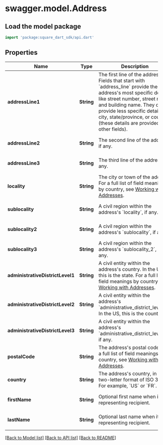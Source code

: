 # swagger.model.Address

## Load the model package
```dart
import 'package:square_dart_sdk/api.dart'
```

## Properties
Name | Type | Description | Notes
------------ | ------------- | ------------- | -------------
**addressLine1** | **String** | The first line of the address.  Fields that start with &#x60;address_line&#x60; provide the address&#x27;s most specific details, like street number, street name, and building name. They do *not* provide less specific details like city, state/province, or country (these details are provided in other fields). | [optional] [default to null]
**addressLine2** | **String** | The second line of the address, if any. | [optional] [default to null]
**addressLine3** | **String** | The third line of the address, if any. | [optional] [default to null]
**locality** | **String** | The city or town of the address. For a full list of field meanings by country, see [Working with Addresses](https://developer.squareup.com/docs/build-basics/working-with-addresses). | [optional] [default to null]
**sublocality** | **String** | A civil region within the address&#x27;s &#x60;locality&#x60;, if any. | [optional] [default to null]
**sublocality2** | **String** | A civil region within the address&#x27;s &#x60;sublocality&#x60;, if any. | [optional] [default to null]
**sublocality3** | **String** | A civil region within the address&#x27;s &#x60;sublocality_2&#x60;, if any. | [optional] [default to null]
**administrativeDistrictLevel1** | **String** | A civil entity within the address&#x27;s country. In the US, this is the state. For a full list of field meanings by country, see [Working with Addresses](https://developer.squareup.com/docs/build-basics/working-with-addresses). | [optional] [default to null]
**administrativeDistrictLevel2** | **String** | A civil entity within the address&#x27;s &#x60;administrative_district_level_1&#x60;. In the US, this is the county. | [optional] [default to null]
**administrativeDistrictLevel3** | **String** | A civil entity within the address&#x27;s &#x60;administrative_district_level_2&#x60;, if any. | [optional] [default to null]
**postalCode** | **String** | The address&#x27;s postal code. For a full list of field meanings by country, see [Working with Addresses](https://developer.squareup.com/docs/build-basics/working-with-addresses). | [optional] [default to null]
**country** | **String** | The address&#x27;s country, in the two-letter format of ISO 3166. For example, &#x60;US&#x60; or &#x60;FR&#x60;. | [optional] [default to null]
**firstName** | **String** | Optional first name when it&#x27;s representing recipient. | [optional] [default to null]
**lastName** | **String** | Optional last name when it&#x27;s representing recipient. | [optional] [default to null]

[[Back to Model list]](../README.md#documentation-for-models) [[Back to API list]](../README.md#documentation-for-api-endpoints) [[Back to README]](../README.md)

